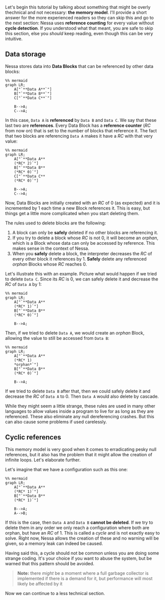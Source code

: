 Let's begin this tutorial by talking about something that might be overly thechnical and not necessary: **the memory model**.
I'll provide a short answer for the more experienced readers so they can skip this and go to the next section: Nessa uses
**reference counting** for every value without **cycle detection**. If you understood what that meant, you are safe to skip 
this section, else you *should* keep reading, even though this can be very intuitive.

## Data storage

Nessa stores data into **Data Blocks** that can be referenced by other data blocks:

``` mermaid
%% mermaid
graph LR;
    A["`**Data A**`"]
    B["`**Data B**`"]
    C["`**Data C**`"]

    B-->A;
    C-->A;
```

In this case, ```Data A``` is **referenced** by ```Data B``` and ```Data C```. We say that these last two are **references**. 
Every Data Block has a **reference counter** (*RC* from now on) that is set to the number of blocks that reference it. The fact that two blocks 
are referencing ```Data A``` makes it have a *RC* with that very value:

``` mermaid
%% mermaid
graph LR;
    A["`**Data A** 
    (*RC* 2)`"]
    B["`**Data B** 
    (*RC* 0)`"]
    C["`**Data C** 
    (*RC* 0)`"]

    B-->A;
    C-->A;
```

Now, Data Blocks are initially created with an *RC* of 0 (as expected) and it is incremented by 1 each time a new Block references it.
This is easy, but things get a little more complicated when you start deleting them.

The rules used to delete blocks are the following:

1. A block can only be **safely** deleted if no other blocks are referencing it.
2. If you try to delete a block whose *RC* is not 0, it will become an *orphan*, which is a Block whose data can only be accessed by reference. This makes sense in the context of Nessa.
3. When you **safely** delete a block, the interpreter decreases the *RC* of every other block it references by 1. **Safely** delete any referenced *orphan* Blocks whose *RC* reaches 0.

Let's illustrate this with an example. Picture what would happen if we tried to delete ```Data C```. Since its *RC* is 0, we can safely delete it and
decrease the *RC* of ```Data A``` by 1:

``` mermaid
%% mermaid
graph LR;
    A["`**Data A** 
    (*RC* 1)`"]
    B["`**Data B** 
    (*RC* 0)`"]

    B-->A;
```

Then, if we tried to delete ```Data A```, we would create an *orphan* Block, allowing the value to still be accessed from ```Data B```:

``` mermaid
%% mermaid
graph LR;
    A["`**Data A** 
    (*RC* 1)
    *orphan*`"]
    B["`**Data B** 
    (*RC* 0)`"]

    B-->A;
```

If we tried to delete ```Data B``` after that, then we could safely delete it and decrease the *RC* of ```Data A``` to 0. Then ```Data A```
would also delete by cascade.

While they might seem a little strange, these rules are used in many other languages to allow values inside a program to live for as long as they are referenced. These also
eliminate any null dereferencing crashes. But this can also cause some problems if used carelessly.

## Cyclic references

This memory model is very good when it comes to erradicating pesky null references, but it also has the problem that it might allow the 
creation of infinite loops. Let's elaborate further.

Let's imagine that we have a configuration such as this one:

``` mermaid
%% mermaid
graph LR;
    A["`**Data A** 
    (*RC* 1)`"]
    B["`**Data B** 
    (*RC* 1)`"]

    B-->A;
    A-->B;
```

If this is the case, then ```Data A``` and ```Data B``` **cannot be deleted**. If we try to delete them in any order we only reach
a configuration where both are orphan, but have an *RC* of 1. This is called a *cycle* and is not exactly easy to solve. Right now,
Nessa allows the creation of these and no warning will be given, so a memory leak can indeed be caused.

Having said this, a cycle should not be common unless you are doing some strange coding. It's your choice if you want to abuse 
the system, but be warned that this pattern should be avoided.

> **Note:** there *might* be a moment where a full garbage collector is implemented if there is a demand for it, but performance
> will most likely be affected by it

Now we can continue to a less technical section.